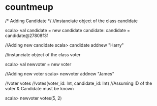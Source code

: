 # countmeup

/* Adding Candidate */
//instanciate object of the class candidate

scala> val candidate = new candidate
candidate: candidate = candidate@27808f31

//Adding new candidate
scala> candidate addnew "Harry"

//instanciate object of the class voter

scala> val newvoter = new voter

//Adding new voter
scala> newvoter addnew "James"

//voter votes
//votes(voter_id: Int, candidate_id: Int)
//Assuming ID of the voter & Candidate must be known

scala> newvoter votes(5, 2)
